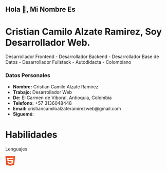 <h2>Hola 👋, Mi Nombre Es</h1>
<h1>Cristian Camilo Alzate Ramirez, Soy Desarrollador Web.</h1>
<p>Desarrollador Frontend - Desarrollador Backend - Desarrollador Base de Datos - Desarrollador Fullstack - Autodidacta - Colombiano</h3>

<h3>Datos Personales</h3>
                        <ul>
                            <li>
                                <strong>Nombre:</strong>
                                Cristian Camilo Alzate Ramirez
                            </li>
                            <li>
                                <strong>Trabajo:</strong>
                                Desarrollador Web
                            </li>
                            <li>
                                <strong>De:</strong>
                                El Carmen de Viboral, Antioquia, Colombia
                            </li>
                            <li>
                                <strong>Telefono:</strong>
                                +57 3136048448
                            </li>
                            <li>
                                <strong>Email:</strong>
                                cristiancamiloalzateramirezweb@gmail.com
                            </li>
                            <li>
                                <strong>Siguemé:</strong>
                                <a href="https://www.facebook.com/cristiancamiloalzateramirezweb/"><i class="fab fa-facebook"></i></a>
                                <a href="https://www.instagram.com/cristiancamiloalzateramirezweb/"><i class="fab fa-instagram"></i></a>
                                <a href="https://twitter.com/ccarweb/"><i class="fab fa-twitter"></i></a>
                                <a href="https://www.youtube.com/channel/UCwVKvGpc23akQhYlgUt2K7g/"><i class="fab fa-youtube"></i></a>
                                <a href="https://github.com/cristiancamiloalzateramirezweb/"><i class="fa-brands fa-github"></i></a>
                                <a href="https://www.tiktok.com/@ccarweb/"><i class="fa-brands fa-tiktok"></i></a>
                                <a href="https://www.linkedin.com/in/cristiancamiloalzateramirezweb/"><i class="fa-brands fa-linkedin"></i></a>
                                <a href="mailto:cristiancamiloalzateramirezweb@gmail.com"><i class="fa-solid fa-envelope"></i></a>
                            </li>
                        </ul>

<h1>Habilidades</h1>
<p>Lenguajes</p>
<code><img width="30" height="30" src="./assets/images/html.svg"></code>

